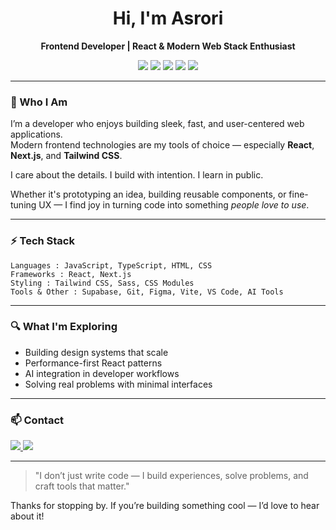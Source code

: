 <h1 align="center">Hi, I'm Asrori</h1>
<p align="center"><strong>Frontend Developer | React & Modern Web Stack Enthusiast</strong></p>

<p align="center">
  <img src="https://img.shields.io/badge/React-20232A?style=for-the-badge&logo=react&logoColor=61DAFB"/>
  <img src="https://img.shields.io/badge/TailwindCSS-38B2AC?style=for-the-badge&logo=tailwindcss&logoColor=white"/>
  <img src="https://img.shields.io/badge/Next.js-000000?style=for-the-badge&logo=nextdotjs&logoColor=white"/>
  <img src="https://img.shields.io/badge/TypeScript-007ACC?style=for-the-badge&logo=typescript&logoColor=white"/>  
  <img src="https://img.shields.io/badge/Supabase-000000?style=for-the-badge&logo=supabase&logoColor=emerald"/>
</p>

---

### 👋 Who I Am

I’m a developer who enjoys building sleek, fast, and user-centered web applications.  
Modern frontend technologies are my tools of choice — especially **React**, **Next.js**, and **Tailwind CSS**.  

I care about the details. I build with intention. I learn in public.

Whether it's prototyping an idea, building reusable components, or fine-tuning UX — I find joy in turning code into something *people love to use*.

---

### ⚡ Tech Stack

```
Languages : JavaScript, TypeScript, HTML, CSS
Frameworks : React, Next.js
Styling : Tailwind CSS, Sass, CSS Modules
Tools & Other : Supabase, Git, Figma, Vite, VS Code, AI Tools
```

---

### 🔍 What I'm Exploring

- Building design systems that scale  
- Performance-first React patterns  
- AI integration in developer workflows  
- Solving real problems with minimal interfaces  

---

### 📫 Contact

<p align="left">
  <a href="mailto:mohfauzanasrori@email.com">
    <img src="https://img.shields.io/badge/Gmail-D14836?style=flat&logo=gmail&logoColor=white"/>
  </a>
  <a href="https://linkedin.com/in/usernameanda">
    <img src="https://img.shields.io/badge/LinkedIn-0077B5?style=flat&logo=linkedin&logoColor=white"/>
  </a>
</p>

---

> "I don’t just write code — I build experiences, solve problems, and craft tools that matter."

Thanks for stopping by. If you’re building something cool — I’d love to hear about it!

